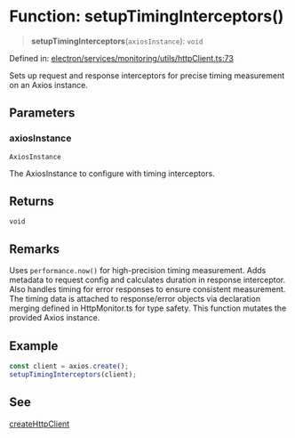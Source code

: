 # Function: setupTimingInterceptors()

> **setupTimingInterceptors**(`axiosInstance`): `void`

Defined in: [electron/services/monitoring/utils/httpClient.ts:73](https://github.com/Nick2bad4u/Uptime-Watcher/blob/main/electron/services/monitoring/utils/httpClient.ts#L73)

Sets up request and response interceptors for precise timing measurement on
an Axios instance.

## Parameters

### axiosInstance

`AxiosInstance`

The AxiosInstance to configure with timing
  interceptors.

## Returns

`void`

## Remarks

Uses `performance.now()` for high-precision timing measurement. Adds metadata
to request config and calculates duration in response interceptor. Also
handles timing for error responses to ensure consistent measurement. The
timing data is attached to response/error objects via declaration merging
defined in HttpMonitor.ts for type safety. This function mutates the provided
Axios instance.

## Example

```typescript
const client = axios.create();
setupTimingInterceptors(client);
```

## See

[createHttpClient](createHttpClient.md)
